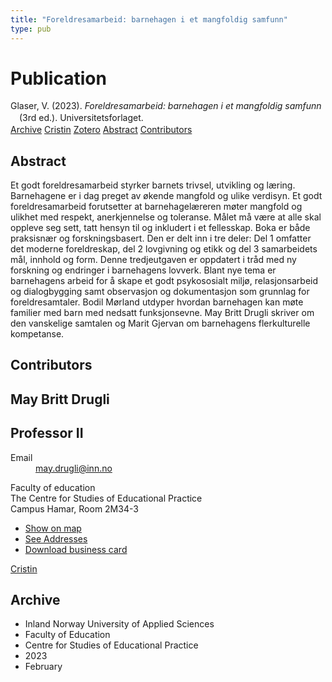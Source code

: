 ```yaml
---
title: "Foreldresamarbeid: barnehagen i et mangfoldig samfunn"
type: pub
---
```

<h1>Publication</h1>
<article id="csl-bib-container-HGXGW6VL" class="csl-bib-container">
  <div class="csl-bib-body" style="line-height: 1.35; padding-left: 1em; text-indent:-1em;">
  <div class="csl-entry">Glaser, V. (2023). <i>Foreldresamarbeid: barnehagen i et mangfoldig samfunn</i> (3rd ed.). Universitetsforlaget.</div>
</div>
  <div class="csl-bib-buttons">
    <a href="#taxonomy-article-HGXGW6VL" class="csl-bib-button">Archive</a>
    <a href="https://app.cristin.no/results/show.jsf?id=2127502" alt="Cristin URL" class="csl-bib-button">Cristin</a>
    <a href="http://zotero.org/groups/5022929/items/HGXGW6VL" alt="Zotero URL" class="csl-bib-button">Zotero</a>
    <a href="#abstract-article-HGXGW6VL" class="csl-bib-button">Abstract</a>
    <a href="#contributors-article-HGXGW6VL" class="csl-bib-button">Contributors</a>
  </div>
  <div id="csl-bib-meta-container-HGXGW6VL"></div>
</article>
<div id="csl-bib-meta-HGXGW6VL" class="csl-bib-meta">
  <article id="abstract-article-HGXGW6VL" class="abstract-article">
    <h1>Abstract</h1>
    Et godt foreldresamarbeid styrker barnets trivsel, utvikling og læring. Barnehagene er i dag preget av økende mangfold og ulike verdisyn. Et godt foreldresamarbeid forutsetter at barnehagelæreren møter mangfold og ulikhet med respekt, anerkjennelse og toleranse. Målet må være at alle skal oppleve seg sett, tatt hensyn til og inkludert i et fellesskap. Boka er både praksisnær og forskningsbasert. Den er delt inn i tre deler: Del 1 omfatter det moderne foreldreskap, del 2 lovgivning og etikk og del 3 samarbeidets mål, innhold og form. Denne tredjeutgaven er oppdatert i tråd med ny forskning og endringer i barnehagens lovverk. Blant nye tema er barnehagens arbeid for å skape et godt psykososialt miljø, relasjonsarbeid og dialogbygging samt observasjon og dokumentasjon som grunnlag for foreldresamtaler. Bodil Mørland utdyper hvordan barnehagen kan møte familier med barn med nedsatt funksjonsevne. May Britt Drugli skriver om den vanskelige samtalen og Marit Gjervan om barnehagens flerkulturelle kompetanse.
  </article>
  <article id="contributors-article-HGXGW6VL" class="contributors-article">
    <h1>Contributors</h1>
    <div class="personas">
<div class="vrtx-hinn-person-card">
<div class="photo">
<i class="lar la-user-circle missing-person"></i>
</div>
<div class="info">
<hgroup><h1>May Britt Drugli</h1>
<h2>Professor II</h2>
</hgroup><dl>
<dt>Email</dt>
<dd>
<a href="mailto:may.drugli@inn.no">may.drugli@inn.no</a>
</dd>
</dl>
<p>
Faculty of education<br>
The Centre for Studies of Educational Practice<br>
Campus Hamar,
Room 2M34-3
</p>
<ul class="vrtx-hinn-links">
<li><a href="https://www.google.com/maps?q=60.79582,11.07304">Show on map</a></li>
<li><a href="https://www.inn.no/english/find-an-employee/may-drugli.html#vrtx-hinn-addresses">See Addresses</a></li>
<li><a href="https://www.inn.no/english/find-an-employee/may-drugli.html?vrtx=vcf">Download business card</a></li>
</ul>
</div>
</div>
<a href="https://app.cristin.no/persons/show.jsf?id=29493" alt="Cristin URL" class="personas-cristin">Cristin</a>
</div>
  </article>
  <article id="taxonomy-article-HGXGW6VL" class="taxonomy-article">
    <h1>Archive</h1>
    <ul>
      <li>Inland Norway University of Applied Sciences</li>
      <li>Faculty of Education</li>
      <li>Centre for Studies of Educational Practice</li>
      <li>2023</li>
      <li>February</li>
    </ul>
  </article>
</div>
